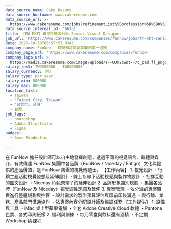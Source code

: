 ```yaml
---
data_source_name: Cake Resume
data_source_hostname: www.cakeresume.com
data_source_url: >-
  https://www.cakeresume.com/jobs?refinementList%5Bprofession%5D%5B0%5D=game-production&range%5Bsalary_range%5D%5Bmin%5D=100000
data_source_internal_id: '66751'
title: 【FN-MKT】資深視覺設計師 Senior Visual Designer
job_url: 'https://www.cakeresume.com/companies/funnow/jobs/fn-mkt-senior-visual-designer'
date: 2023-10-30T06:57:57.034Z
company_name: FunNow - 即時預訂都會享樂的第一選擇
company_page_url: 'https://www.cakeresume.com/companies/funnow'
company_logo_url: >-
  https://media.cakeresume.com/image/upload/s--OJk2bwDt--/c_pad,fl_png8,h_200,w_200/v1588573843/tyim2xqi5znoptmhgw0c.png
salary_text: TWD580000 - TWD800000
salary_currency: TWD
salary_type: per_year
salary_min: 580000
salary_max: 800000
location_list:
  - Taiwan
  - 'Taipei City, Taiwan'
  - '台北市, 台灣'
  - 台灣
job_tags:
  - photoshop
  - Adobe Illustrator
  - Figma
badges:
  - Game Production

---
```


在 FunNow 擔任設計師可以自由地發揮創意，透過不同的視覺語言、載體與媒介，有效傳達 FunNow 集團中各品牌（FunNow / Niceday / Eatigo）文化與提供的產品價值，是 FunNow 集團的視覺傳道士。 【工作內容】 1. 視覺設計 ・行銷主題活動視覺發想及延伸設計 ・線上＆線下活動視覺與製作物設計 ・社群互動的圖文設計 ・Niceday 角色奈奈子的延伸設計 2. 品牌形象識別規劃 ・集團各品牌（FunNow 及 Niceday）視覺調性定調及延伸 3. 專案管理 ・依分派的專案職責進行整體規劃與控管 ・設計需求的製作預算評估與印前印後溝通 ・與行銷、業務、產品部門溝通協作 ・依專案內容分配設計師及協調任務 【工作提供】 1. 設備與工具 ・iMac 桌上型蘋果電腦 ・全套 Adobe Creative Cloud 軟體 ・Pantone 色票、各式印刷紙樣 2. 福利與訓練 ・每月零食與飲料還有酒精 ・不定期 Workshop 與課程